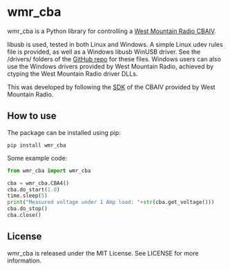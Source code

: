 # wmr_cba

wmr_cba is a Python library for controlling a [West Mountain Radio CBAIV](http://www.westmountainradio.com/cba.php).

libusb is used, tested in both Linux and Windows.  A simple Linux udev rules file is provided, as well as a Windows libusb WinUSB driver.  See the /drivers/ folders of the [GitHub repo](https://github.com/da66en/python_wmr_cba) for these files.  Windows users can also use the Windows drivers provided by West Mountain Radio, achieved by ctyping the West Mountain Radio driver DLLs.

This was developed by following the [SDK](http://www.westmountainradio.com/zip/cba4_api_sdk.zip) of the CBAIV provided by West Mountain Radio.

## How to use

The package can be installed using pip:

```
pip install wmr_cba
```

Some example code:

```python
from wmr_cba import wmr_cba

cba = wmr_cba.CBA4()
cba.do_start(1.0)
time.sleep(5)
print("Measured voltage under 1 Amp load: "+str(cba.get_voltage()))
cba.do_stop()
cba.close()
```

## License
wmr_cba is released under the MIT License. See LICENSE for more information.